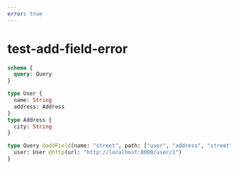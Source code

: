 ```yaml
---
error: true
---
```


# test-add-field-error

```graphql @config
schema {
  query: Query
}

type User {
  name: String
  address: Address
}
type Address {
  city: String
}

type Query @addField(name: "street", path: ["user", "address", "street"]) {
  user: User @http(url: "http://localhost:8000/user/1")
}
```
